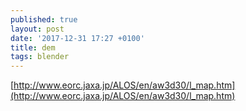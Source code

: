 ```yaml
---
published: true
layout: post
date: '2017-12-31 17:27 +0100'
title: dem
tags: blender
---
```

[http://www.eorc.jaxa.jp/ALOS/en/aw3d30/l_map.htm](http://www.eorc.jaxa.jp/ALOS/en/aw3d30/l_map.htm)
